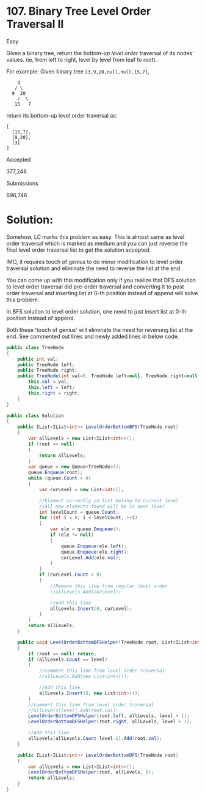 # 107. Binary Tree Level Order Traversal II

Easy

Given a binary tree, return the *bottom-up level order* traversal of its nodes' values. (ie, from left to right, level by level from leaf to root).

For example:
Given binary tree `[3,9,20,null,null,15,7]`,

```
    3
   / \
  9  20
    /  \
   15   7
```



return its bottom-up level order traversal as:

```
[
  [15,7],
  [9,20],
  [3]
]
```



Accepted

377,248

Submissions

696,746

# Solution:

Somehow, LC marks this problem as easy. This is almost same as level order traversal which is marked as medium and you can just reverse the final level order traversal list to get the solution accepted. 

IMO, it requires touch of genius to do minor modification to level order traversal solution and eliminate the need to reverse the list at the end. 

You can come up with this modification only if you realize that DFS solution to level order traversal did pre-order traversal and converting it to post order traversal and inserting list at 0-th position instead of append will solve this problem. 

In BFS solution to level order solution, one need to just insert list at 0-th position instead of append. 

Both these 'touch of genius' will eliminate the need for reversing list at the end. See commented out lines and newly added lines in below code. 

```c#
public class TreeNode 
{
	public int val;
	public TreeNode left;
	public TreeNode right;
	public TreeNode(int val=0, TreeNode left=null, TreeNode right=null) {
		this.val = val;
		this.left = left;
		this.right = right;
	}
}

public class Solution
{
    public IList<IList<int>> LevelOrderBottomBFS(TreeNode root)
    {
        var allLevels = new List<IList<int>>();
        if (root == null)
        {
            return allLevels;
        }
        var queue = new Queue<TreeNode>();
        queue.Enqueue(root);
        while (queue.Count > 0)
        {
            var curLevel = new List<int>();

            //Element currently in list belong to current level
            //All new elements found will be in next level
            int levelCount = queue.Count;
            for (int i = 0; i < levelCount; ++i)
            {
                var ele = queue.Dequeue();
                if (ele != null)
                {
                    queue.Enqueue(ele.left);
                    queue.Enqueue(ele.right);
                    curLevel.Add(ele.val);
                }
            }
            if (curLevel.Count > 0)
            {
                //Remove this line from regular level order
                //allLevels.Add(curLevel);

                //Add this line
                allLevels.Insert(0, curLevel);
            }
        }
        return allLevels;
    }

    public void LevelOrderBottomDFSHelper(TreeNode root, List<IList<int>> allLevels, int level)
    {
        if (root == null) return;
        if (allLevels.Count == level)
        {
            //comment this line from level order traversal
            //allLevels.Add(new List<int>());

            //Add this line
            allLevels.Insert(0, new List<int>());
        }
        //comment this line from level order traversal
        //allLevels[level].Add(root.val);
        LevelOrderBottomDFSHelper(root.left, allLevels, level + 1);
        LevelOrderBottomDFSHelper(root.right, allLevels, level + 1);

        //Add this line
        allLevels[allLevels.Count-level-1].Add(root.val);
    }

    public IList<IList<int>> LevelOrderBottomDFS(TreeNode root)
    {
        var allLevels = new List<IList<int>>();
        LevelOrderBottomDFSHelper(root, allLevels, 0);
        return allLevels;
    }
}
```

